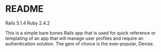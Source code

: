 # README

Rails 5.1.4
Ruby 2.4.2

This is a simple bare bones Rails app that is used for quick reference or templating of an app that will manage user profiles and require an authentication solution. The gem of choice is the ever-popular, Devise.


